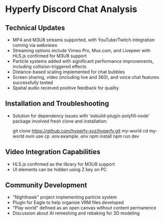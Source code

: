 # Hyperfy Discord Chat Analysis

## Technical Updates
- MP4 and M3U8 streams supported, with YouTube/Twitch integration coming via webviews
- Streaming options include Vimeo Pro, Mux.com, and Livepeer with HLS.js confirmed for M3U8 support
- Particle systems added with significant performance improvements, including collision-triggered effects
- Distance-based scaling implemented for chat bubbles
- Screen sharing, video (including live and 360), and voice chat features successfully tested
- Spatial audio received positive feedback for quality

## Installation and Troubleshooting
- Solution for dependency issues with 'esbuild-plugin-polyfill-node' package involved fresh clone and installation:
  
  git clone https://github.com/hyperfy-xyz/hyperfy.git my-world
  cd my-world
  nvm use
  cp .env.example .env
  npm install
  npm run dev
  

## Video Integration Capabilities
- HLS.js confirmed as the library for M3U8 support
- UI elements can be hidden using Z key on PC

## Community Development
- "Nighthawk" project implementing particle system
- Plugin for Eagle to help organize VRM files developed
- "Play world" defined as an open canvas without content permanence
- Discussion about AI remeshing and rebaking for 3D modeling